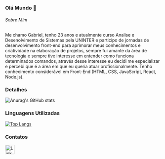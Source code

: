 ### Olá Mundo 👋

###### Sobre Mim
Me chamo Gabriel, tenho 23 anos e atualmente curso Analise e Desenolvimento de Sistemas pela UNINTER e participo de jornadas de desenvolvimento front-end para aprimorar meus conhecimentos e criatividade na elaboração de projetos, sempre fui amante da área de tecnologia e sempre tive interesse em entender como funciona determinados comandos, através desse interesse eu decidi me especializar e percebi que é a área em que eu queria atuar profissionalmente. Tenho conhecimento considerável em Front-End (HTML, CSS, JavaScript, React, Node.js).

### Detalhes

![Anurag's GitHub stats](https://github-readme-stats.vercel.app/api?username=gabvsr&show_icons=true&theme=holi)

### Linguagens Utilizadas

[![Top Langs](https://github-readme-stats.vercel.app/api/top-langs/?username=gabvsr&show_icons=true&theme=holi)](https://github.com/anuraghazra/github-readme-stats)

### Contatos

[<img src='https://th.bing.com/th/id/OIP.6uTQ7mOjYOD2sNKxUdnaNAHaHa?pid=ImgDet&rs=1' alt='LinkedIn' height='30'>](https://www.linkedin.com/in/gabvsr/)
